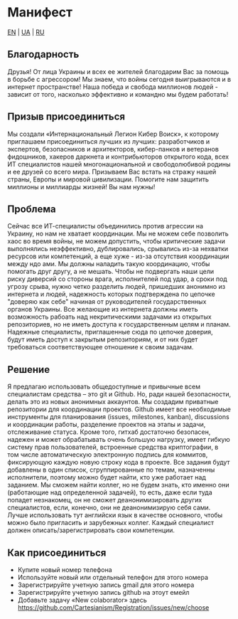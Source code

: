 # Манифест
[EN](https://github.com/Cartesianism/Manifesto/blob/main/README.md) | [UA](https://github.com/Cartesianism/Manifesto/blob/main/README.ua.md) | [RU](https://github.com/Cartesianism/Manifesto/blob/main/README.ru.md)

## Благодарность

Друзья! От лица Украины и всех ее жителей благодарим Вас за помощь в борьбе с агрессором! Мы знаем, что войны сегодня выигрываются и в интернет пространстве! Наша победа и свобода миллионов людей - зависит от того, насколько эффективно и командно мы будем работать!

## Призыв присоединиться

Мы создали «Интернациональный Легион Кибер Воиск», к которому приглашаем присоединиться лучших из лучших: разработчиков и экспертов, безопасников и архитекторов, кибер-панков и ветеранов фидошников, хакеров даркнета и контрибьюторов открытого кода, всех ИТ специалистов нашей многонациональной и свободолюбивой родины и ее друзей со всего мира. Призываем Вас встать на стражу нашей страны, Европы и мировой цивилизации. Помогите нам защитить миллионы и миллиарды жизней! Вы нам нужны!

## Проблема

Сейчас все ИТ-специалисты объединились против агрессии на Украину, но нам не хватает координации. Мы не можем себе позволить хаос во время войны, не можем допустить, чтобы критические задачи выполнялись неэффективно, дублировались, срывались из-за нехватки ресурсов или компетенций, а еще хуже - из-за отсутствия координации между ндо ами. Мы должны наладить такую координацию, чтобы помогать друг другу, а не мешать. Чтобы не подвергать наши цели риску диверсий со стороны врага, исполнителей под удар, а сроки под угрозу срыва, нужно четко разделить людей, пришедших анонимно из интернета и людей, надежность которых подтверждена по цепочке "доверяю как себе" начиная от руководителей государственных органов Украины. Все желающие из интернета должны иметь возможность рабоать над некритическими задачами из открытых репозиториев, но не иметь доступа к государственным целям и планам. Надежные специалисты, приглашенные сюда по цепочке доверия, будут иметь доступ к закрытым репозиториям, и от них будет требоваться соответствующее отношение к своим задачам.

## Решение

Я предлагаю использовать общедоступные и привычные всем специалистам средства – это git и Github. Но, ради нашей безопасности, делать это из новых анонимных аккаунтов. Мы создадим приватные репозитории для координации проектов. Github имеет все необходимые инструменты для планирования (issues, milestones, kanban), discussions и координации работы, разделение проектов на этапы и задачи, отслеживание статуса. Кроме того, гитхаб достаточно безопасен, надежен и может обрабатывать очень большую нагрузку, имеет гибкую систему прав пользователей, встроенные средства криптографии, в том числе автоматическую электронную подпись для коммитов, фиксирующую каждую новую строку кода в проекте. Все задания будут добавлены в один список, сгруппированные по темам, назначенны исполнители, поэтому можно будет найти, кто уже работает над заданием. Мы сможем найти коллег, но не будем знать, кто именно они (работающие над определенной задачей), то есть, даже если туда попадет незнакомец, он не сможет деанонимизировать других специалистов, если, конечно, они не деанонимизирую себя сами. Лучше использовать тут английски язык в качестве основного, чтобы можно было пригласить и зарубежных коллег. Каждый специалист должен описать/зарегистрировать свои компетенции.

## Как присоединиться

- Купите новый номер телефона
- Используйте новый или отдельный телефон для этого номера
- Зарегистрируйте учетную запись gmail для этого номера
- Зарегистрируйте учетную запись github на этоут емейл
- Добавьте задачу «New colaborator» здесь https://github.com/Cartesianism/Registration/issues/new/choose
